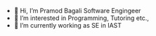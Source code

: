 - 👋 Hi, I’m Pramod Bagali Software Engingeer
- 👀 I’m interested in Programming, Tutoring etc.,
- 🌱 I’m currently working as SE in IAST

<!---
pcbagali76/pcbagali76 is a ✨ special ✨ repository because its `README.md` (this file) appears on your GitHub profile.
You can click the Preview link to take a look at your changes.
--->
